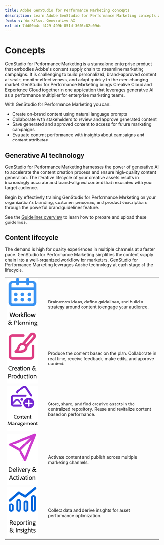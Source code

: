 ```yaml
---
title: Adobe GenStudio for Performance Marketing concepts
description: Learn Adobe GenStudio for Performance Marketing concepts and terminology.
feature: Workflow, Generative AI
exl-id: 7dd00b4c-f429-499b-851d-3606c82c09dc
---
```

# Concepts

GenStudio for Performance Marketing is a standalone enterprise product that embodies Adobe's content supply chain to streamline marketing campaigns. It is challenging to build personalized, brand-approved content at scale, monitor effectiveness, and adapt quickly to the ever-changing market. GenStudio for Performance Marketing brings Creative Cloud and Experience Cloud together in one application that leverages generative AI as a performance multiplier for enterprise marketing teams.

With GenStudio for Performance Marketing you can:

- Create on-brand content using natural language prompts
- Collaborate with stakeholders to review and approve generated content
- Save generated and approved content to access for future marketing campaigns
- Evaluate content performance with insights about campaigns and content attributes

## Generative AI technology

GenStudio for Performance Marketing harnesses the power of generative AI to accelerate the content creation process and ensure high-quality content generation. The iterative lifecycle of your creative assets results in increasingly accurate and brand-aligned content that resonates with your target audience.

Begin by effectively training GenStudio for Performance Marketing on your organization's branding, customer personas, and product descriptions through the powerful brand guidelines feature.

See the [Guidelines overview](../user-guide/guidelines/overview.md) to learn how to prepare and upload these guidelines.

## Content lifecycle

The demand is high for quality experiences in multiple channels at a faster pace. GenStudio for Performance Marketing simplifies the content supply chain into a well-organized workflow for marketers. GenStudio for Performance Marketing leverages Adobe technology at each stage of the lifecycle.

<table style="table-layout:fixed">
<tr style="border: 0;">
    <td style="width: 120px;">
       <img alt="calendar" src="../assets/csc-workflow-planning.png" width="100">
    </td>
    <td>
        <p>Brainstorm ideas, define guidelines, and build a strategy around content to engage your audience.</p>
    </td>
</tr>
<tr style="border: 0;">
    <td style="width: 120px;">
        <img alt="brush and canvas" src="../assets/csc-creation-production.png" width="100">
    </td>
    <td>
        <p>Produce the content based on the plan. Collaborate in real time, receive feedback, make edits, and approve content.</p>
    </td>
</tr>
<tr style="border: 0;">
    <td style="width: 120px;">
        <img alt="images and more" src="../assets/csc-content-mgmt.png" width="100">
    </td>
    <td>
        <p>Store, share, and find creative assets in the centralized repository. Reuse and revitalize content based on performance.</p>
    </td>
</tr>
<tr style="border: 0;">
    <td style="width: 120px;">
        <img alt="paper airplane" src="../assets/csc-delivery-activation.png" width="100">
    </td>
    <td>
        <p>Activate content and publish across multiple marketing channels.</P>
    </td>
</tr>
<tr style="border: 0;">
    <td style="width: 120px;">
        <img alt="chart" src="../assets/csc-reporting-insights.png" width="100">
    </td>
    <td>
        <p>Collect data and derive insights for asset performance optimization.</p>
    </td>
</tr>
</table>
